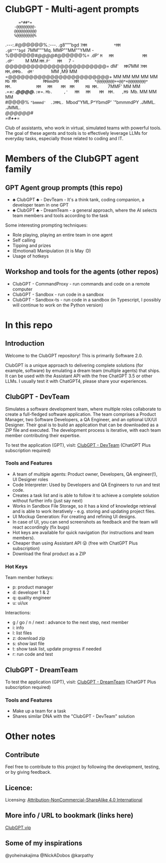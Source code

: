 # ClubGPT - Multi-agent prompts

          =*##*=              
        -@@@@@@@@-            
        @@@@@@@@@@            
        %@@@@@@@@%            
   .---:.#@@@@@@%.:---.           .g8"""bgd `7MM            *MM          .g8"""bgd `7MM"""Mq. MMP""MM""YMM 
 -%@@@@@@*#@@@@#*@@@@@@%=       .dP'     `M   MM             MM        .dP'     `M   MM   `MM.P'   MM   `7 
-@@@@@@@@@@@@@@@@@@@@@@@@=      dM'       `   MM `7MM  `7MM  MM,dMMb.  dM'       `   MM   ,M9      MM      
=@@@@@@@@@@@@@@@@@@@@@@@@+      MM            MM   MM    MM  MM    `Mb MM            MMmmdM9       MM      
 *@@@@@@@@++@@*+@@@@@@@@*       MM.           MM   MM    MM  MM     M8 MM.    `7MMF' MM            MM      
  .=***=: .@@@@. :=***=.        `Mb.     ,'   MM   MM    MM  MM.   ,M9 `Mb.     MM   MM            MM      
          #@@@@%                  `"bmmmd'  .JMML. `Mbod"YML.P^YbmdP'    `"bmmmdPY .JMML.        .JMML.    
         *@@@@@@#             
        =#**++***=            


Club of assistants, who work in virtual, simulated teams with powerful tools.
The goal of these agents and tools is to effectively leverage LLMs for everyday tasks, especially those related to coding and IT.

# Members of the ClubGPT agent family
## GPT Agent group prompts (this repo)
- ♣️ ClubGPT ♣️ - DevTeam - It's a think tank, coding companion, a developer team in one GPT
- ♣️ ClubGPT ♣️ - DreamTeam - a general approach, where the AI selects team members and tools according to the task

Some interesting prompting techniques:
- Role playing, playing an entire team in one agent
- Self calling
- Tipping and prizes
- (Emotional) Manipulation (it is May :D)
- Usage of hotkeys

## Workshop and tools for the agents (other repos)
- ClubGPT - CommandProxy - run commands and code on a remote computer
- ClubGPT - Sandbox - run code in a sandbox
- ClubGPT - Sandbox-ts - run code in a sandbox (in Typescript, I possibly will continue to work on the Python version)

# In this repo

## Introduction
Welcome to the ClubGPT repository! This is primarily Software 2.0.

ClubGPT is a unique approach to delivering complete solutions (for example, software) by emulating a dream team (multiple agents) that ships.
It can be used with the Assistant API with the free ChatGPT 3.5 or other LLMs. I usually test it with ChatGPT4, please share your experiences.

## ClubGPT - DevTeam

Simulates a software development team, where multiple roles collaborate to create a full-fledged software application. The team comprises a Product Manager, two Software Developers, a QA Engineer, and an optional UX/UI Designer. Their goal is to build an application that can be downloaded as a ZIP file and executed. The development process is iterative, with each team member contributing their expertise.

To test the application (GPT), visit: [ClubGPT - DevTeam](https://chat.openai.com/g/g-S57EWTmJh-clubgpt-developer-team-in-one) (ChatGPT Plus subscription required)

### Tools and Features

- A team of multiple agents: Product owner, Developers, QA engineer(!), UI Designer roles
- Code Interpreter: Used by Developers and QA Engineers to run and test code.
- Creates a task list and is able to follow it to achieve a complete solution without further info (just say next) 
- Works in Sandbox File Storage, so it has a kind of knowledge retrieval and is able to work iteratively - e.g. storing and updating project files.
- UI Mockup Generation: For creating and refining UI designs.
- In case of UI, you can send screenshots as feedback and the team will react accordingly (fix bugs)
- Hot keys are available for quick navigation (for instructions and team members).
- Cheaper than using Assistant API 😜 (free with ChatGPT Plus subscription) 
- Download the final product as a ZIP

### Hot Keys

Team member hotkeys:
- p: product manager
- d: developer 1 & 2
- q: quality engineer
- u: ui/ux

Interactions:
- g / go / n / next : advance to the next step, next member
- i: info
- l: list files
- z: download zip
- s: show last file
- t: show task list, update progress if needed
- r: run code and test

## ClubGPT - DreamTeam

To test the application (GPT), visit: [ClubGPT - DreamTeam](https://chat.openai.com/g/g-DTRmHisSM-clubgpt-dream-team) (ChatGPT Plus subscription required)

### Tools and Features

- Make up a team for a task
- Shares similar DNA with the "ClubGPT - DevTeam" solution

# Other notes

## Contribute
Feel free to contribute to this project by following the development, testing, or by giving feedback.

## Licence:
Licensing: [Attribution-NonCommercial-ShareAlike 4.0 International](https://creativecommons.org/licenses/by-nc-sa/4.0/)

## More info / URL to bookmark (links here)
[ClubGPT.vip](https://clubgpt.vip/)

## Some of my inspirations
@yoheinakajima
@NickADobos
@karpathy
